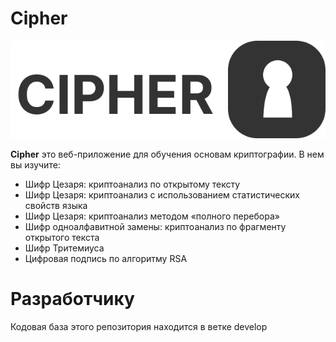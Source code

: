 # Cipher

<div align="center">
  <img src="https://github.com/iamlorddop/cipher/blob/main/img/logo.svg" alt="crypto logo" />
</div>

**Cipher** это веб-приложение для обучения основам криптографии. В нем вы изучите:

- Шифр Цезаря: криптоанализ по открытому тексту
- Шифр Цезаря: криптоанализ с использованием статистических свойств языка
- Шифр Цезаря: криптоанализ методом «полного перебора»
- Шифр одноалфавитной замены: криптоанализ по фрагменту открытого текста
- Шифр Тритемиуса
- Цифровая подпись по алгоритму RSA

# Разработчику

Кодовая база этого репозитория находится в ветке develop